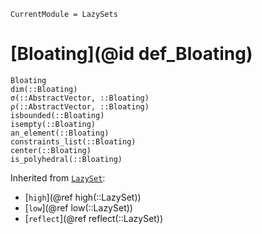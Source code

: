 ```@meta
CurrentModule = LazySets
```

# [Bloating](@id def_Bloating)

```@docs
Bloating
dim(::Bloating)
σ(::AbstractVector, ::Bloating)
ρ(::AbstractVector, ::Bloating)
isbounded(::Bloating)
isempty(::Bloating)
an_element(::Bloating)
constraints_list(::Bloating)
center(::Bloating)
is_polyhedral(::Bloating)
```
Inherited from [`LazySet`](@ref):
* [`high`](@ref high(::LazySet))
* [`low`](@ref low(::LazySet))
* [`reflect`](@ref reflect(::LazySet))
